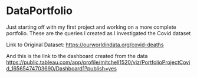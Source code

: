 # DataPortfolio
Just starting off with my first project and working on a more complete portfolio. These are the queries I created as I investigated the Covid dataset

Link to Original Dataset: https://ourworldindata.org/covid-deaths 

And this is the link to the dashboard created from the data https://public.tableau.com/app/profile/mitchell1520/viz/PortfolioProjectCovid_16565474703690/Dashboard1?publish=yes 

